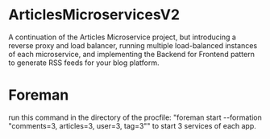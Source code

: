 # ArticlesMicroservicesV2
A continuation of the Articles Microservice project, but introducing a reverse proxy and load balancer, running multiple load-balanced instances of each microservice, and implementing the Backend for Frontend pattern to generate RSS feeds for your blog platform.

# Foreman
run this command in the directory of the procfile: "foreman start --formation "comments=3, articles=3, user=3, tag=3"" to start 3 services of each app.

